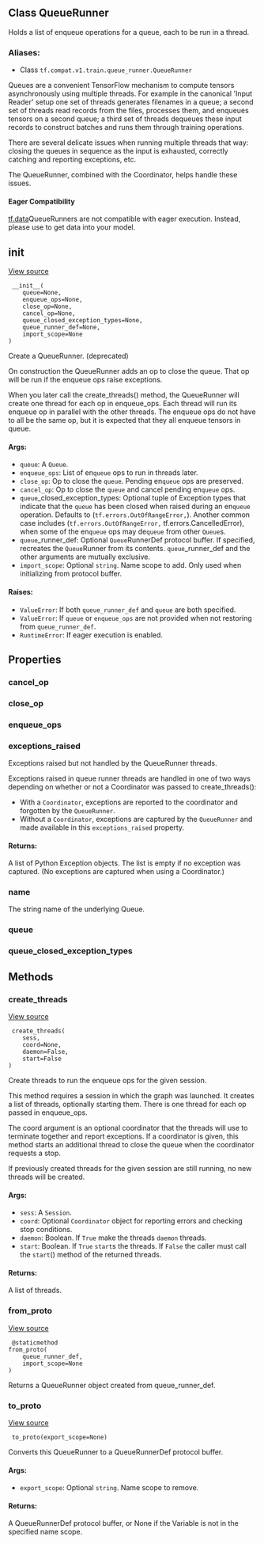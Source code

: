## Class QueueRunner

Holds a list of enqueue operations for a queue, each to be run in a thread.
### Aliases:
- Class `tf.compat.v1.train.queue_runner.QueueRunner`

Queues are a convenient TensorFlow mechanism to compute tensors asynchronously using multiple threads. For example in the canonical 'Input Reader' setup one set of threads generates filenames in a queue; a second set of threads read records from the files, processes them, and enqueues tensors on a second queue; a third set of threads dequeues these input records to construct batches and runs them through training operations.

There are several delicate issues when running multiple threads that way: closing the queues in sequence as the input is exhausted, correctly catching and reporting exceptions, etc.

The QueueRunner, combined with the Coordinator, helps handle these issues.
#### Eager Compatibility
[tf.data](https://www.tensorflow.org/api_docs/python/tf/data)QueueRunners are not compatible with eager execution. Instead, please use  to get data into your model.

## __init__
[View source](https://github.com/tensorflow/tensorflow/blob/r2.0/tensorflow/python/training/queue_runner_impl.py#L60-L118)


```
 __init__(
    queue=None,
    enqueue_ops=None,
    close_op=None,
    cancel_op=None,
    queue_closed_exception_types=None,
    queue_runner_def=None,
    import_scope=None
)
```

Create a QueueRunner. (deprecated)

On construction the QueueRunner adds an op to close the queue. That op will be run if the enqueue ops raise exceptions.

When you later call the create_threads() method, the QueueRunner will create one thread for each op in enqueue_ops. Each thread will run its enqueue op in parallel with the other threads. The enqueue ops do not have to all be the same op, but it is expected that they all enqueue tensors in queue.
#### Args:
- `queue`: A `Queue`.
- `enqueue_ops`: List of en`queue` ops to run in threads later.
- `close_op`: Op to close the `queue`. Pending en`queue` ops are preserved.
- `cancel_op`: Op to close the `queue` and cancel pending en`queue` ops.
- `queue`_closed_exception_types: Optional tuple of Exception types that indicate that the `queue` has been closed when raised during an en`queue` operation. Defaults to (`tf.errors.OutOfRangeError,`). Another common case includes (`tf.errors.OutOfRangeError,` tf.errors.CancelledError), when some of the en`queue` ops may de`queue` from other `Queue`s.
- `queue`_runner_def: Optional `Queue`RunnerDef protocol buffer. If specified, recreates the `Queue`Runner from its contents. `queue`_runner_def and the other arguments are mutually exclusive.
- `import_scope`: Optional `string`. Name scope to add. Only used when initializing from protocol buffer.
#### Raises:
- `ValueError`: If both `queue_runner_def` and `queue` are both specified.
- `ValueError`: If `queue` or `enqueue_ops` are not provided when not restoring from `queue_runner_def`.
- `RuntimeError`: If eager execution is enabled.
## Properties
### cancel_op
### close_op
### enqueue_ops
### exceptions_raised

Exceptions raised but not handled by the QueueRunner threads.

Exceptions raised in queue runner threads are handled in one of two ways depending on whether or not a Coordinator was passed to create_threads():
- With a `Coordinator`, exceptions are reported to the coordinator and forgotten by the `QueueRunner`.
- Without a `Coordinator`, exceptions are captured by the `QueueRunner` and made available in this `exceptions_raised` property.
#### Returns:

A list of Python Exception objects. The list is empty if no exception was captured. (No exceptions are captured when using a Coordinator.)
### name

The string name of the underlying Queue.
### queue
### queue_closed_exception_types
## Methods
### create_threads
[View source](https://github.com/tensorflow/tensorflow/blob/r2.0/tensorflow/python/training/queue_runner_impl.py#L301-L356)


```
 create_threads(
    sess,
    coord=None,
    daemon=False,
    start=False
)
```

Create threads to run the enqueue ops for the given session.

This method requires a session in which the graph was launched. It creates a list of threads, optionally starting them. There is one thread for each op passed in enqueue_ops.

The coord argument is an optional coordinator that the threads will use to terminate together and report exceptions. If a coordinator is given, this method starts an additional thread to close the queue when the coordinator requests a stop.

If previously created threads for the given session are still running, no new threads will be created.
#### Args:
- `sess`: A `Session`.
- `coord`: Optional `Coordinator` object for reporting errors and checking stop conditions.
- `daemon`: Boolean. If `True` make the threads `daemon` threads.
- `start`: Boolean. If `True` `start`s the threads. If `False` the caller must call the `start`() method of the returned threads.
#### Returns:

A list of threads.
### from_proto
[View source](https://github.com/tensorflow/tensorflow/blob/r2.0/tensorflow/python/training/queue_runner_impl.py#L387-L391)


```
 @staticmethod
from_proto(
    queue_runner_def,
    import_scope=None
)
```

Returns a QueueRunner object created from queue_runner_def.
### to_proto
[View source](https://github.com/tensorflow/tensorflow/blob/r2.0/tensorflow/python/training/queue_runner_impl.py#L358-L385)


```
 to_proto(export_scope=None)
```

Converts this QueueRunner to a QueueRunnerDef protocol buffer.
#### Args:
- `export_scope`: Optional `string`. Name scope to remove.
#### Returns:

A QueueRunnerDef protocol buffer, or None if the Variable is not in the specified name scope.
